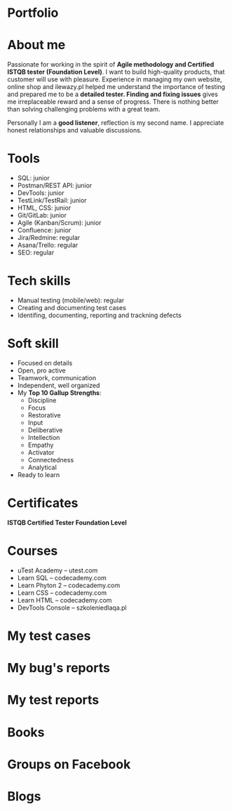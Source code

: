 # Portfolio
# About me
Passionate for working in the spirit of **Agile methodology and Certified ISTQB tester (Foundation Level)**. I want to build high-quality products, that customer will use with pleasure. Experience in managing my own website, online shop and ilewazy.pl helped me understand the importance of testing and prepared me to be a **detailed tester. Finding and fixing issues** gives me irreplaceable reward and a sense of progress. There is nothing better than solving challenging problems with a great team.

Personally I am a **good listener**, reflection is my second name. I appreciate honest relationships and valuable discussions.

# Tools
* SQL: junior
* Postman/REST API: junior
* DevTools: junior
* TestLink/TestRail: junior
* HTML, CSS: junior
* Git/GitLab: junior
* Agile (Kanban/Scrum): junior
* Confluence: junior
* Jira/Redmine: regular
* Asana/Trello: regular
* SEO: regular 
# Tech skills
* Manual testing (mobile/web): regular
* Creating and documenting test cases
* Identifing, documenting, reporting and trackning defects
# Soft skill
* Focused on details
* Open, pro active
* Teamwork, communication
* Independent, well organized
* My **Top 10 Gallup Strengths**: 
  * Discipline
  * Focus
  * Restorative
  * Input
  * Deliberative
  * Intellection
  * Empathy
  * Activator
  * Connectedness
  * Analytical
* Ready to learn

# Certificates
**ISTQB Certified Tester Foundation Level**
# Courses
* uTest Academy – utest.com
* Learn SQL – codecademy.com 
* Learn Phyton 2 – codecademy.com
* Learn CSS – codecademy.com
* Learn HTML – codecademy.com
* DevTools Console – szkoleniedlaqa.pl

# My test cases
# My bug's reports
# My test reports
# Books
# Groups on Facebook
# Blogs

